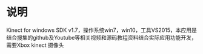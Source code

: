 # 说明
Kinect for windows SDK v1.7，操作系统win7，win10，工具VS2015，本应用是结合搜集的github及Youtube等相关视频和源码教程资料结合实际应用功能开发，需要Xbox kinect 摄像头
